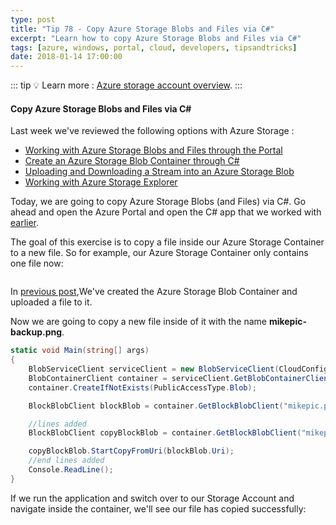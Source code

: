 ```yaml
---
type: post
title: "Tip 78 - Copy Azure Storage Blobs and Files via C#"
excerpt: "Learn how to copy Azure Storage Blobs and Files via C#"
tags: [azure, windows, portal, cloud, developers, tipsandtricks]
date: 2018-01-14 17:00:00
---
```


::: tip
:bulb: Learn more : [Azure storage account overview](https://docs.microsoft.com/azure/storage/common/storage-account-overview?WT.mc_id=docs-azuredevtips-micrum).
:::

#### Copy Azure Storage Blobs and Files via C#

Last week we've reviewed the following options with Azure Storage :

* [Working with Azure Storage Blobs and Files through the Portal](https://microsoft.github.io/AzureTipsAndTricks/blog/tip74.html)
* [Create an Azure Storage Blob Container through C#](https://microsoft.github.io/AzureTipsAndTricks/blog/tip75.html)
* [Uploading and Downloading a Stream into an Azure Storage Blob](https://microsoft.github.io/AzureTipsAndTricks/blog/tip76.html)
* [Working with Azure Storage Explorer](https://microsoft.github.io/AzureTipsAndTricks/blog/tip77.html)

Today, we are going to copy Azure Storage Blobs (and Files) via C#. Go ahead and open the Azure Portal and open the C# app that we worked with [earlier](https://microsoft.github.io/AzureTipsAndTricks/blog/tip75.html).

The goal of this exercise is to copy a file inside our Azure Storage Container to a new file. So for example, our Azure Storage Container only contains one file now: 

<img :src="$withBase('/files/storageacct4.png')">

In [previous post](https://microsoft.github.io/AzureTipsAndTricks/blog/tip76.html),We've created the Azure Storage Blob Container and uploaded a file to it.

Now we are going to copy a new file inside of it with the name **mikepic-backup.png**. 

```csharp
static void Main(string[] args)
{
    BlobServiceClient serviceClient = new BlobServiceClient(CloudConfigurationManager.GetSetting("StorageConnection"));
    BlobContainerClient container = serviceClient.GetBlobContainerClient("images-backup");
    container.CreateIfNotExists(PublicAccessType.Blob);

    BlockBlobClient blockBlob = container.GetBlockBlobClient("mikepic.png");

    //lines added
    BlockBlobClient copyBlockBlob = container.GetBlockBlobClient("mikepic-backup.png");

    copyBlockBlob.StartCopyFromUri(blockBlob.Uri);
    //end lines added
    Console.ReadLine();
}
```

If we run the application and switch over to our Storage Account and navigate inside the container, we'll see our file has copied successfully:

<img :src="$withBase('/files/azasynccopy1.png')">
